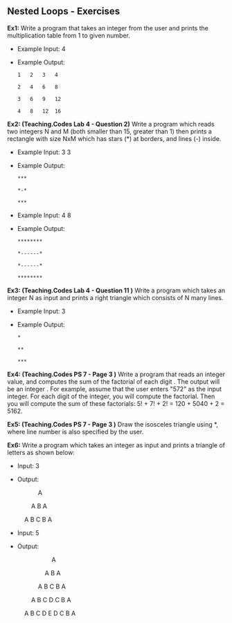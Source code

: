 ## Nested Loops - Exercises

**Ex1:** Write a program that takes an integer from the user and prints the multiplication table from 1 to given number.

- Example Input: 4

- Example Output:

  ``1	2	3	4	``

  ``2	4	6	8``	

  ``3	6	9	12``	

  ``4	8	12	16 ``

**Ex2: (Teaching.Codes Lab 4 - Question 2)** Write a program which reads two integers N and M (both smaller than 15, greater than 1) then prints a rectangle with size NxM which has stars (*) at borders, and lines (-) inside.

- Example Input: 3 3

- Example Output:

  ``***``
  
  ``*-*``

  ``***``
  
- Example Input: 4 8

- Example Output:

  ``********``
  
	``*------*``

	``*------*``

	``********``

**Ex3: (Teaching.Codes Lab 4 - Question 11 )** Write a program which takes an integer N as input and prints a right triangle which consists of N many lines. 

- Example Input: 3 
	
- Example Output:


	``*``
		
	``**``
		
	``***``

**Ex4: (Teaching.Codes PS 7 - Page 3 )** Write a program that reads an integer value, and computes the sum of the factorial of each digit . The output will be an integer . For example, assume that the user enters "572" as the input integer. For each digit of the integer, you will compute the factorial. Then you will compute the sum of these factorials: 5! + 7! + 2! = 120 + 5040 + 2 = 5162.

**Ex5: (Teaching.Codes PS 7 - Page 3 )** Draw the isosceles triangle using \*, where line number is also specified by the user.

**Ex6:** Write a program which takes an integer as input and prints a triangle of letters as shown below:
- Input: 3
- Output: 

	&nbsp; &nbsp; &nbsp; &nbsp; &nbsp; &nbsp; A 
	
	&nbsp; &nbsp; &nbsp; &nbsp; A B A
	
	&nbsp; &nbsp; A B C B A
	
- Input: 5
- Output:

	&nbsp; &nbsp; &nbsp; &nbsp; &nbsp; &nbsp; &nbsp; &nbsp; &nbsp; &nbsp; A 
	
	&nbsp; &nbsp; &nbsp; &nbsp; &nbsp; &nbsp; &nbsp; &nbsp; A B A 
	
	&nbsp; &nbsp; &nbsp; &nbsp; &nbsp; &nbsp; A B C B A 
	
	&nbsp; &nbsp; &nbsp; &nbsp; A B C D C B A 
	
	&nbsp; &nbsp; A B C D E D C B A












